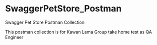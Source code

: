 # SwaggerPetStore_Postman
Swagger Pet Store Postman Collection

This postman collection is for Kawan Lama Group take home test as QA Engineer
